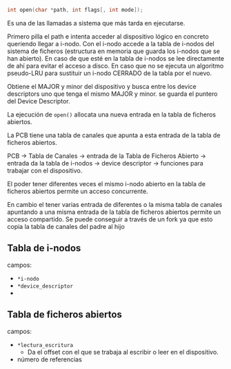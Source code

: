 ```C
int open(char *path, int flags[, int mode]);
```

Es una de las llamadas a sistema que más tarda en ejecutarse.

Primero pilla el path e intenta acceder al dispositivo lógico en concreto queriendo llegar a i-nodo. Con el i-nodo accede a la tabla de i-nodos del sistema de ficheros (estructura en memoria que guarda los i-nodos que se han abierto). En caso de que esté en la tabla de i-nodos se lee directamente de ahí para evitar el acceso a disco. En caso que no se ejecuta un algoritmo pseudo-LRU para sustituir un i-nodo CERRADO de la tabla por el nuevo.

Obtiene el MAJOR y minor del dispositivo y busca entre los device descriptors uno que tenga el mismo MAJOR y minor. se guarda el puntero del Device Descriptor.

La ejecución de `open()` allocata una nueva entrada en la tabla de ficheros abiertos.

La PCB tiene una tabla de canales que apunta a esta entrada de la tabla de ficheros abiertos.

PCB -> Tabla de Canales -> entrada de la Tabla de Ficheros Abierto -> entrada da la tabla de i-nodos -> device descriptor -> funciones para trabajar con el dispositivo.

El poder tener diferentes veces el mismo i-nodo abierto en la tabla de ficheros abiertos permite un acceso concurrente.

En cambio el tener varias entrada de diferentes o la misma tabla de canales apuntando a una misma entrada de la tabla de ficheros abiertos permite un acceso compartido. Se puede conseguir a través de un fork ya que esto copia la tabla de canales del padre al hijo


## Tabla de i-nodos

campos:
- `*i-nodo`
- `*device_descriptor`
- 

## Tabla de ficheros abiertos

campos:
- `*lectura_escritura`
	- Da el offset con el que se trabaja al escribir o leer en el dispositivo.
- número de referencias